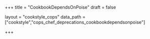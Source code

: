 +++
title = "CookbookDependsOnPoise"
draft = false

layout = "cookstyle_cops"
data_path = ["cookstyle","cops_chef_deprecations_cookbookdependsonpoise"]

+++

<!-- The content of this page is automatically generated from the
cops_chef_deprecations_cookbookdependsonpoise.yml file in github.com/chef/cookstyle/blob/main/docs-chef-io/data/cookstyle/. -->
